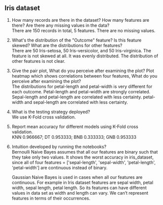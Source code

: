 ## Iris dataset
1. How many records are there in the dataset? How many features are there? Are there any missing values in the data? <br>
   There are 150 records in total, 5 features. There are no missing values. 
2.  What's the distribution of the "Outcome" feature? Is this feature skewed? What are the distributions for other features? <br>
   There are 50 Iris-setosa, 50 Iris-versicolor, and 50 Iris-virginica. The feature is not skewed at all. It was evenly distributed. The distribution of other features is not clear. 
3. Give the pair plot, What do you perceive after examining the plot? Plot heatmap which shows correlations between four features, What do you perceive after examining the plot? <br>
   The distributions for petal-length and petal-width is very different for each outcome. 
   Petal-length and petal-width are strongly correlated. Sepal-length and petal-length are correlated with less certainty. 
   petal-width and sepal-length are correlated with less certainty. 
4. What is the testing strategy deployed? <br>
   We use  K-Fold cross validation. 
5.  Report mean accuracy for different models using K-Fold cross validation. <br>
KNN  0.966667; DT  0.953333; BNB  0.333333; GNB  0.953333
6.  Intuition developed by running the notebooks? <br>
    Bernoulli Naive Bayes assumes that all our features are binary such that they take only two values. It shows the worst accuracy in iris_dataset, since all of four features = ['sepal-length', 'sepal-width', 'petal-length', 'petal-width'] are continuous instead of binary. 

    Gaussian Naive Bayes is used in cases when all our features are continuous. For example in Iris dataset features are sepal width, petal width, sepal length, petal length. So its features can have different values in data set as width and length can vary. We can’t represent features in terms of their occurrences. 